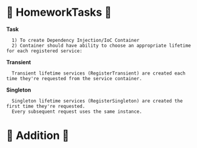 # :orange_book: HomeworkTasks :orange_book:
**Task**

      1) To create Dependency Injection/IoC Container
      2) Container should have ability to choose an appropriate lifetime for each registered service:
      
**Transient**
      
      Transient lifetime services (RegisterTransient) are created each time they're requested from the service container.
      
**Singleton**
      
      Singleton lifetime services (RegisterSingleton) are created the first time they're requested.
      Every subsequent request uses the same instance.


    
# :blue_book: Addition :blue_book:


